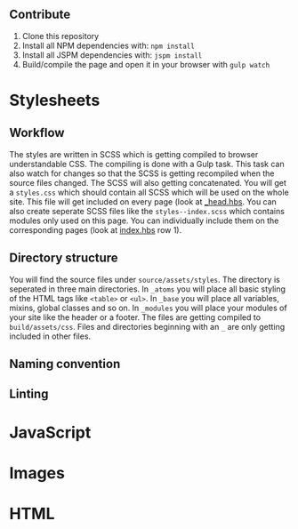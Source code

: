 Contribute
---
1. Clone this repository
1. Install all NPM dependencies with: `npm install`
1. Install all JSPM dependencies with: `jspm install`
1. Build/compile the page and open it in your browser with `gulp watch`

Stylesheets
===

Workflow
---
The styles are written in SCSS which is getting compiled to browser understandable CSS. The compiling is done with a Gulp task. This task can also watch for changes so that the SCSS is getting recompiled when the source files changed. The SCSS will also getting concatenated. You will get a `styles.css` which should contain all SCSS which will be used on the whole site. This file will get included on every page (look at [_head.hbs](./source/_partials/_head.hbs). You can also create seperate SCSS files like the `styles--index.scss` which contains modules only used on this page. You can individually include them on the corresponding pages (look at [index.hbs](./source/index.hbs) row 1).

Directory structure
---
You will find the source files under `source/assets/styles`. The directory is seperated in three main directories. In `_atoms` you will place all basic styling of the HTML tags like `<table>` or `<ul>`. In `_base` you will place all variables, mixins, global classes and so on. In `_modules` you will place your modules of your site like the header or a footer. The files are getting compiled to `build/assets/css`. Files and directories beginning with an `_` are only getting included in other files.

Naming convention
---

Linting
---

JavaScript
===

Images
===

HTML
===
